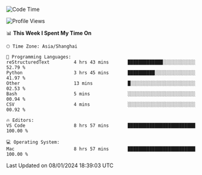 <!--START_SECTION:waka-->
![Code Time](http://img.shields.io/badge/Code%20Time-306%20hrs%2018%20mins-blue)

![Profile Views](http://img.shields.io/badge/Profile%20Views-14-blue)

📊 **This Week I Spent My Time On** 

```text
🕑︎ Time Zone: Asia/Shanghai

💬 Programming Languages: 
reStructuredText         4 hrs 43 mins       █████████████░░░░░░░░░░░░   52.79 % 
Python                   3 hrs 45 mins       ██████████░░░░░░░░░░░░░░░   41.97 % 
Other                    13 mins             █░░░░░░░░░░░░░░░░░░░░░░░░   02.53 % 
Bash                     5 mins              ░░░░░░░░░░░░░░░░░░░░░░░░░   00.94 % 
CSV                      4 mins              ░░░░░░░░░░░░░░░░░░░░░░░░░   00.92 % 

🔥 Editors: 
VS Code                  8 hrs 57 mins       █████████████████████████   100.00 % 

💻 Operating System: 
Mac                      8 hrs 57 mins       █████████████████████████   100.00 % 
```


 Last Updated on 08/01/2024 18:39:03 UTC
<!--END_SECTION:waka-->